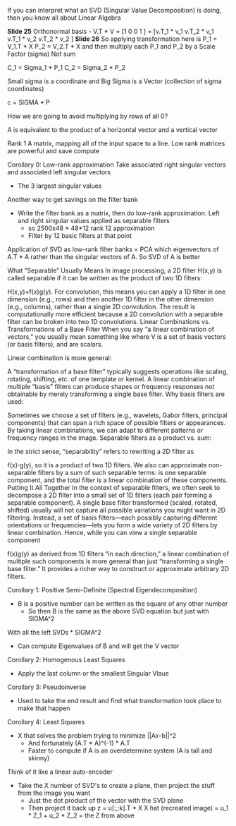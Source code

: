If you can interpret what an SVD (Singular Value Decomposition) is doing, then you know all about Linear Algebra

**Slide 25**
Orthonormal basis
    - V.T * V =  [1 0 
                 0 1 ] = 
                [v.T_1 * v_1   v.T_2 * v_1  
                 v.T_1 * v_2   v.T_2 * v_2 ]
**Slide 26**
So applying transformation here is
 P_1 = V_1.T * X
 P_2 = V_2.T * X               and then multiply each P_1 and P_2 by a Scale Factor (sigma) Not sum

C_1 = Sigma_1 * P_1
C_2 = Sigma_2 * P_2

Small sigma is a coordinate and Big Sigma is a Vector (collection of sigma coordinates)

c = SIGMA * P

How we are going to avoid multiplying by rows of all 0?

A is equivalent to the product of a horizontal vector and a vertical vector


Rank 1 A matrix, mapping all of the input space to a line. Low rank matrices are powerful and save compute

Corollary 0: Low-rank approximation
Take associated right singular vectors and associated left singular vectors
- The 3 largest singular values

Another way to get savings on the filter bank
- Write the filter bank as a matrix, then do low-rank approximation. Left and right singular values applied as separable filters
    - so 2500x48 * 48*12  rank 12 approximation
    - Filter by 12 basic filters at that point

Application of SVD as low-rank filter banks = PCA which eigenvectors of A.T * A rather than the singular vectors of A. So SVD of A is better

What “Separable” Usually Means
In image processing, a 2D filter  H(x,y) is called separable if it can be written as the product of two 1D filters:

H(x,y)=f(x)g(y).
For convolution, this means you can apply a 1D filter in one dimension (e.g., rows) and then another 1D filter in the other dimension (e.g., columns), rather than a single 2D convolution.
The result is computationally more efficient because a 2D convolution with a separable filter can be broken into two 1D convolutions.
Linear Combinations vs. Transformations of a Base Filter
When you say “a linear combination of vectors,” you usually mean something like
where V is a set of basis vectors (or basis filters), and are scalars.

Linear combination is more general:

A “transformation of a base filter” typically suggests operations like scaling, rotating, shifting, etc. of one template or kernel.
A linear combination of multiple “basis” filters can produce shapes or frequency responses not obtainable by merely transforming a single base filter.
Why basis filters are used:

Sometimes we choose a set of filters (e.g., wavelets, Gabor filters, principal components) that can span a rich space of possible filters or appearances.
By taking linear combinations, we can adapt to different patterns or frequency ranges in the image.
Separable filters as a product vs. sum:

In the strict sense, “separability” refers to rewriting a 2D filter as 

f(x)⋅g(y), so it is a product of two 1D filters.
We also can approximate non-separable filters by a sum of such separable terms:
is one separable component, and the total filter is a linear combination of these components.
Putting It All Together
In the context of separable filters, we often seek to decompose a 2D filter into a small set of 1D filters (each pair forming a separable component).
A single base filter transformed (scaled, rotated, shifted) usually will not capture all possible variations you might want in 2D filtering.
Instead, a set of basis filters—each possibly capturing different orientations or frequencies—lets you form a wide variety of 2D filters by linear combination.
Hence, while you can view a single separable component 

f(x)g(y) as derived from 1D filters “in each direction,” a linear combination of multiple such components is more general than just “transforming a single base filter.” It provides a richer way to construct or approximate arbitrary 2D filters.


Corollary 1: Positive Semi-Definite (Spectral Eigendecomposition)
- B is a positive number can be written as the square of any other number
    - So then B is the same as the above SVD equation but just with SIGMA^2

With all the left SVDs * SIGMA^2
- Can compute Eigenvalues of B and will get the V vector


Corollary 2: Homogenous Least Squares
- Apply the last column or the smallest Singular Vlaue

Corollary 3: Pseudoinverse
- Used to take the end result and find what transformation took place to make that happen

Corollary 4: Least Squares
- X that solves the problem trying to minimize ||Ax-b||^2
    - And fortunately (A.T * A)^(-1) * A.T
    - Faster to compute if A is an overdetermine system (A is tall and skinny)


Think of it like a linear auto-encoder
- Take the X number of SVD's to create a plane, then project the stuff from the image you want
    - Just the dot product of the vector with the SVD plane
    - Then project it back up z = u[:,:k].T * X
    X hat (recreated image) = u_1 * Z_1 + u_2 * Z_2 = the Z from above







